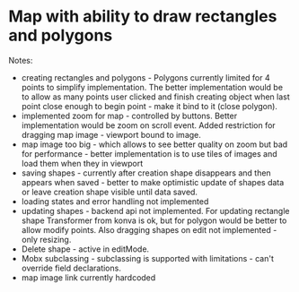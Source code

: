 # Map with ability to draw rectangles and polygons

Notes:

- creating rectangles and polygons - Polygons currently limited for 4 points to simplify implementation. The better implementation would be to allow as many points user clicked and finish creating object when last point close enough to begin point - make it bind to it (close polygon).
- implemented zoom for map - controlled by buttons. Better implementation would be zoom on scroll event. Added restriction for dragging map image - viewport bound to image.
- map image too big - which allows to see better quality on zoom but bad for performance - better implementation is to use tiles of images and load them when they in viewport
- saving shapes - currently after creation shape disappears and then appears when saved - better to make optimistic update of shapes data or leave creation shape visible until data saved.
- loading states and error handling not implemented
- updating shapes - backend api not implemented. For updating rectangle shape Transformer from konva is ok, but for polygon would be better to allow modify points. Also dragging shapes on edit not implemented - only resizing.
- Delete shape - active in editMode.
- Mobx subclassing - subclassing is supported with limitations - can't override field declarations.
- map image link currently hardcoded

